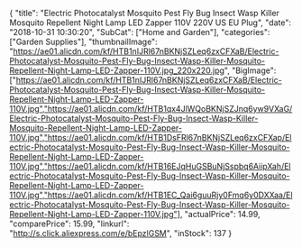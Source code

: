 {
	"title": "Electric Photocatalyst Mosquito Pest Fly Bug Insect Wasp Killer Mosquito Repellent Night Lamp LED Zapper 110V 220V US EU Plug",
	"date": "2018-10-31 10:30:20",
	"SubCat": ["Home and Garden"],
	"categories": ["Garden Supplies"],
	"thumbnailImage": "https://ae01.alicdn.com/kf/HTB1nIJRl67nBKNjSZLeq6zxCFXaB/Electric-Photocatalyst-Mosquito-Pest-Fly-Bug-Insect-Wasp-Killer-Mosquito-Repellent-Night-Lamp-LED-Zapper-110V.jpg_220x220.jpg",
	"BigImage": ["https://ae01.alicdn.com/kf/HTB1nIJRl67nBKNjSZLeq6zxCFXaB/Electric-Photocatalyst-Mosquito-Pest-Fly-Bug-Insect-Wasp-Killer-Mosquito-Repellent-Night-Lamp-LED-Zapper-110V.jpg","https://ae01.alicdn.com/kf/HTB1qx4JlWQoBKNjSZJnq6yw9VXaG/Electric-Photocatalyst-Mosquito-Pest-Fly-Bug-Insect-Wasp-Killer-Mosquito-Repellent-Night-Lamp-LED-Zapper-110V.jpg","https://ae01.alicdn.com/kf/HTB1DsFRl67nBKNjSZLeq6zxCFXap/Electric-Photocatalyst-Mosquito-Pest-Fly-Bug-Insect-Wasp-Killer-Mosquito-Repellent-Night-Lamp-LED-Zapper-110V.jpg","https://ae01.alicdn.com/kf/HTB16EJqHuGSBuNjSspbq6AiipXah/Electric-Photocatalyst-Mosquito-Pest-Fly-Bug-Insect-Wasp-Killer-Mosquito-Repellent-Night-Lamp-LED-Zapper-110V.jpg","https://ae01.alicdn.com/kf/HTB1EC_Qai6guuRjy0Fmq6y0DXXaa/Electric-Photocatalyst-Mosquito-Pest-Fly-Bug-Insect-Wasp-Killer-Mosquito-Repellent-Night-Lamp-LED-Zapper-110V.jpg"],
	"actualPrice": 14.99,
	"comparePrice": 15.99,
	"linkurl": "http://s.click.aliexpress.com/e/bEpzlGSM",
	"inStock": 137
}
